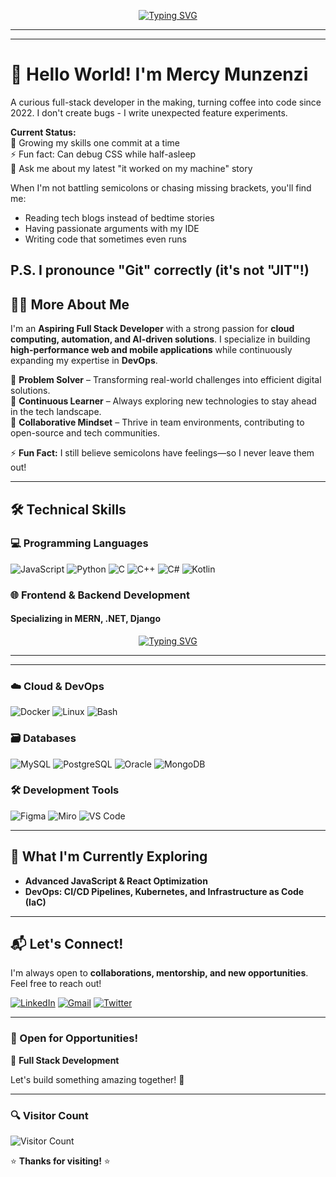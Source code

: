 <div align="center">
  
[![Typing SVG](https://readme-typing-svg.demolab.com?font=JetBrains+Mono&size=22&duration=2500&pause=1500&color=F8C537&background=45FF8B00&width=500&lines=TECH+ENTHUSIAST;ASPIRING+FULL+STACK+DEVELOPER;PROGRAMMING+TUTOR;FUTURE+DEVOPS+ENGINEER)](https://git.io/typing-svg)
</div>

---
---
# 👋 Hello World! I'm Mercy Munzenzi

A curious full-stack developer in the making, turning coffee into code since 2022. I don't create bugs - I write unexpected feature experiments.

**Current Status:**  
🌱 Growing my skills one commit at a time  
⚡ Fun fact: Can debug CSS while half-asleep  
💬 Ask me about my latest "it worked on my machine" story  

When I'm not battling semicolons or chasing missing brackets, you'll find me:
- Reading tech blogs instead of bedtime stories
- Having passionate arguments with my IDE
- Writing code that sometimes even runs

P.S. I pronounce "Git" correctly (it's not "JIT"!)
---
## **👨‍💻 More About Me**  
I'm an  **Aspiring Full Stack Developer** with a strong passion for **cloud computing, automation, and AI-driven solutions**. I specialize in building **high-performance web and mobile applications** while continuously expanding my expertise in **DevOps**.  

🔹 **Problem Solver** – Transforming real-world challenges into efficient digital solutions.  
🔹 **Continuous Learner** – Always exploring new technologies to stay ahead in the tech landscape.  
🔹 **Collaborative Mindset** – Thrive in team environments, contributing to open-source and tech communities.  

⚡ **Fun Fact:** I still believe semicolons have feelings—so I never leave them out!  

---

## **🛠️ Technical Skills**  

### **💻 Programming Languages**  
![JavaScript](https://img.shields.io/badge/JavaScript-F7DF1E?style=for-the-badge&logo=javascript&logoColor=black)
![Python](https://img.shields.io/badge/Python-3776AB?style=for-the-badge&logo=python&logoColor=white)
![C](https://img.shields.io/badge/C-00599C?style=flat&logo=c&logoColor=white)
![C++](https://img.shields.io/badge/C++-00599C?style=for-the-badge&logo=c%2B%2B&logoColor=white)
![C#](https://img.shields.io/badge/C%23-239120?style=for-the-badge&logo=c-sharp&logoColor=white)
![Kotlin](https://img.shields.io/badge/Kotlin-7F52FF?style=for-the-badge&logo=kotlin&logoColor=white)  

### **🌐 Frontend & Backend Development**  
#### **Specializing in MERN, .NET, Django**  
<div align="center">

[![Typing SVG](https://readme-typing-svg.demolab.com?font=JetBrains+Mono&size=24&duration=4000&pause=1000&color=4A90E2&width=600&lines=Modern+Web+Development;Cloud-Native+Solutions;Database+Architecture;CI%2FCD+Pipelines)](https://git.io/typing-svg)  
</div>

---

---
### **☁️ Cloud & DevOps**  
![Docker](https://img.shields.io/badge/Docker-2496ED?style=for-the-badge&logo=docker&logoColor=white)
![Linux](https://img.shields.io/badge/Linux-FCC624?style=for-the-badge&logo=linux&logoColor=black)
![Bash](https://img.shields.io/badge/Bash-4EAA25?style=for-the-badge&logo=gnu-bash&logoColor=white)  

### **🗃️ Databases**  
![MySQL](https://img.shields.io/badge/MySQL-4479A1?style=for-the-badge&logo=mysql&logoColor=white)
![PostgreSQL](https://img.shields.io/badge/PostgreSQL-4169E1?style=flat&logo=postgresql&logoColor=white)
![Oracle](https://img.shields.io/badge/Oracle-F80000?style=flat&logo=oracle&logoColor=white)
![MongoDB](https://img.shields.io/badge/MongoDB-47A248?style=flat&logo=mongodb&logoColor=white)

### **🛠️ Development Tools**  
![Figma](https://img.shields.io/badge/Figma-F24E1E?style=for-the-badge&logo=figma&logoColor=white)
![Miro](https://img.shields.io/badge/Miro-050038?style=for-the-badge&logo=miro&logoColor=white)
![VS Code](https://img.shields.io/badge/VS_Code-007ACC?style=for-the-badge&logo=visual-studio-code&logoColor=white)

---

## **🚀 What I'm Currently Exploring**  
- **Advanced JavaScript & React Optimization**  
- **DevOps: CI/CD Pipelines, Kubernetes, and Infrastructure as Code (IaC)**    

---

## **📬 Let's Connect!**  
I'm always open to **collaborations, mentorship, and new opportunities**. Feel free to reach out!  

[![LinkedIn](https://img.shields.io/badge/LinkedIn-0077B5?style=for-the-badge&logo=linkedin&logoColor=white)](https://www.linkedin.com/in/mercy-munzenzi-183056362/)
[![Gmail](https://img.shields.io/badge/Gmail-D14836?style=for-the-badge&logo=gmail&logoColor=white)](mailto:munzenzimercy9@gmail.com)
[![Twitter](https://img.shields.io/badge/Twitter-1DA1F2?style=for-the-badge&logo=twitter&logoColor=white)](https://x.com/mercyanna30)  

---

### **🎯 Open for Opportunities!**  
🔹 **Full Stack Development**    

Let's build something amazing together! 🚀  

---

### **🔍 Visitor Count**  
![Visitor Count](https://profile-counter.glitch.me/mercyXp/count.svg)  

⭐ **Thanks for visiting!** ⭐  

